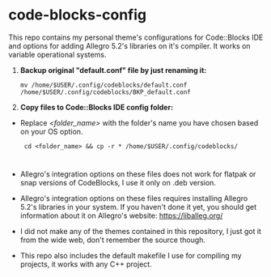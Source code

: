 # code-blocks-config

This repo contains my personal theme's configurations for Code::Blocks IDE and options for adding Allegro 5.2's libraries on it's compiler. It works on variable operational systems.

1) **Backup original "default.conf" file by just renaming it:**

       mv /home/$USER/.config/codeblocks/default.conf /home/$USER/.config/codeblocks/BKP_default.conf

2) **Copy files to Code::Blocks IDE config folder:**

- Replace _<folder_name>_ with the folder's name you have chosen based on your OS option.

       cd <folder_name> && cp -r * /home/$USER/.config/codeblocks/
#
* Allegro's integration options on these files does not work for flatpak or snap versions of CodeBlocks, I use it only on .deb version.

* Allegro's integration options on these files requires installing Allegro 5.2's libraries in your system. If you haven't done it yet, you should get information about it on Allegro's website: https://liballeg.org/

* I did not make any of the themes contained in this repository, I just got it from the wide web, don't remember the source though.

* This repo also includes the default makefile I use for compiling my projects, it works with any C++ project.
